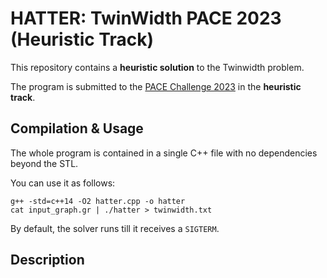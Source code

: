 # HATTER: TwinWidth PACE 2023 (Heuristic Track)

This repository contains a **heuristic solution** to the Twinwidth problem.

The program is submitted to the [PACE Challenge 2023](https://pacechallenge.org/2023/) in the **heuristic track**.

## Compilation & Usage

The whole program is contained in a single C++ file with no dependencies beyond the STL. 

You can use it as follows:

```
g++ -std=c++14 -O2 hatter.cpp -o hatter
cat input_graph.gr | ./hatter > twinwidth.txt
```
By default, the solver runs till it receives a `SIGTERM`.

## Description
